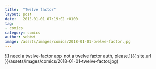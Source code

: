```yaml
---
title:  "Twelve factor"
layout: post
date:   2018-01-01 07:19:02 +0100
tag:
- comics
category: comics
author: sebiwi
image: /assets/images/comics/2018-01-01-twelve-factor.jpg
---
```


![I need a twelve-factor app, not a twelve factor auth, please.]({{ site.url }}/assets/images/comics/2018-01-01-twelve-factor.jpg)
